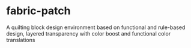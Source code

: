 # fabric-patch
A quilting block design environment based on functional and rule-based design, layered transparency with color boost and functional color translations
